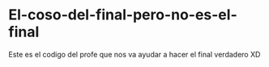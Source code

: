 # El-coso-del-final-pero-no-es-el-final
Este es el codigo del profe que nos va ayudar a hacer el final verdadero XD
